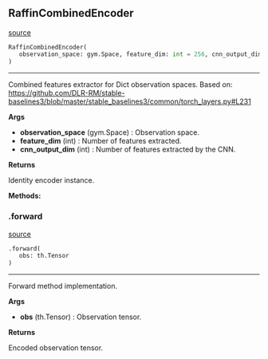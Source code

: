 #


## RaffinCombinedEncoder
[source](https://github.com/RLE-Foundation/rllte/blob/main/rllte/xploit/encoder/raffin_combined_encoder.py/#L36)
```python 
RaffinCombinedEncoder(
   observation_space: gym.Space, feature_dim: int = 256, cnn_output_dim: int = 256
)
```


---
Combined features extractor for Dict observation spaces.
Based on: https://github.com/DLR-RM/stable-baselines3/blob/master/stable_baselines3/common/torch_layers.py#L231


**Args**

* **observation_space** (gym.Space) : Observation space.
* **feature_dim** (int) : Number of features extracted.
* **cnn_output_dim** (int) : Number of features extracted by the CNN.


**Returns**

Identity encoder instance.


**Methods:**


### .forward
[source](https://github.com/RLE-Foundation/rllte/blob/main/rllte/xploit/encoder/raffin_combined_encoder.py/#L66)
```python
.forward(
   obs: th.Tensor
)
```

---
Forward method implementation.


**Args**

* **obs** (th.Tensor) : Observation tensor.


**Returns**

Encoded observation tensor.
